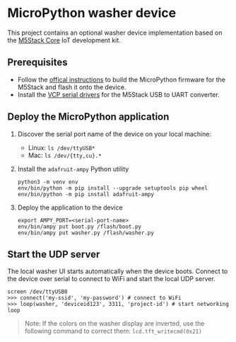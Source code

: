 # MicroPython washer device

This project contains an optional washer device implementation based on the
[M5Stack Core](https://m5stack.com/) IoT development kit.

## Prerequisites

- Follow the [offical instructions](https://github.com/m5stack/M5Stack_MicroPython#simple-build-instructions)
  to build the MicroPython firmware for the M5Stack and flash it onto the device.
- Install the [VCP serial drivers](https://www.silabs.com/products/development-tools/software/usb-to-uart-bridge-vcp-drivers)
  for the M5Stack USB to UART converter.

## Deploy the MicroPython application

1. Discover the serial port name of the device on your local machine:
   - Linux: `ls /dev/ttyUSB*`
   - Mac: `ls /dev/{tty,cu}.*`

1. Install the `adafruit-ampy` Python utility
    ```
    python3 -m venv env
    env/bin/python -m pip install --upgrade setuptools pip wheel
    env/bin/python -m pip install adafruit-ampy
    ```

1. Deploy the application to the device
    ```
    export AMPY_PORT=<serial-port-name>
    env/bin/ampy put boot.py /flash/boot.py
    env/bin/ampy put washer.py /flash/washer.py
    ```

## Start the UDP server

The local washer UI starts automatically when the device boots.
Connect to the device over serial to connect to WiFi and start the local
UDP server.

```
screen /dev/ttyUSB0
>>> connect('my-ssid', 'my-password') # connect to WiFi
>>> loop(washer, 'deviceid123', 3311, 'project-id') # start networking loop
```
> Note: If the colors on the washer display are inverted, use the following
command to correct them: `lcd.tft_writecmd(0x21)`